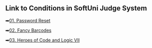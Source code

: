 ## Link to Conditions in SoftUni Judge System

➡[01. Password Reset](https://judge.softuni.org/Contests/Practice/DownloadResource/40379)

➡[02. Fancy Barcodes](https://judge.softuni.org/Contests/Practice/DownloadResource/40380)

➡[03. Heroes of Code and Logic VII](https://judge.softuni.org/Contests/Practice/DownloadResource/40381)
